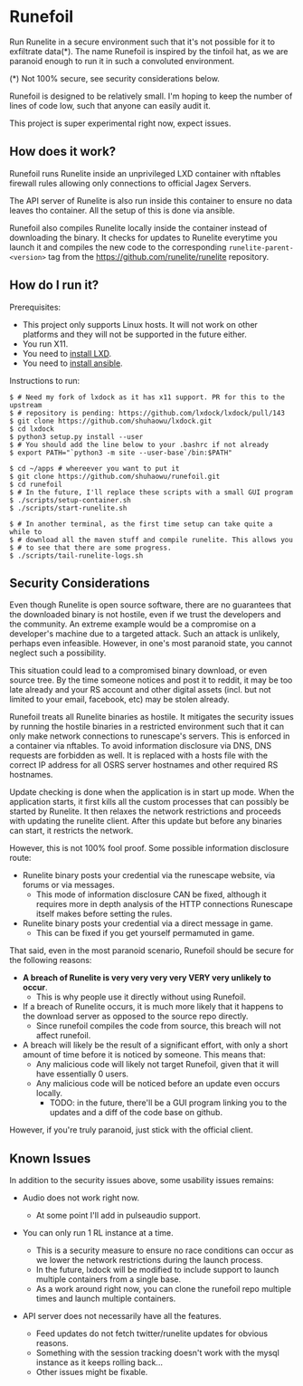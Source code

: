 Runefoil
========

Run Runelite in a secure environment such that it's not possible for it to
exfiltrate data(*). The name Runefoil is inspired by the tinfoil hat, as we are
paranoid enough to run it in such a convoluted environment.

(*) Not 100% secure, see security considerations below.

Runefoil is designed to be relatively small. I'm hoping to keep the number of
lines of code low, such that anyone can easily audit it.

This project is super experimental right now, expect issues.

How does it work?
-----------------

Runefoil runs Runelite inside an unprivileged LXD container with nftables
firewall rules allowing only connections to official Jagex Servers. 

The API server of Runelite is also run inside this container to ensure no data
leaves tho container. All the setup of this is done via ansible.

Runefoil also compiles Runelite locally inside the container instead of
downloading the binary. It checks for updates to Runelite everytime you launch
it and compiles the new code to the corresponding `runelite-parent-<version>`
tag from the https://github.com/runelite/runelite repository.

How do I run it?
----------------

Prerequisites: 

- This project only supports Linux hosts. It will not work on other platforms
  and they will not be supported in the future either.
- You run X11.
- You need to [install LXD](https://linuxcontainers.org/lxd/getting-started-cli/).
- You need to [install ansible](https://docs.ansible.com/ansible/latest/installation_guide/intro_installation.html).

Instructions to run:

```
$ # Need my fork of lxdock as it has x11 support. PR for this to the upstream
$ # repository is pending: https://github.com/lxdock/lxdock/pull/143
$ git clone https://github.com/shuhaowu/lxdock.git
$ cd lxdock
$ python3 setup.py install --user
$ # You should add the line below to your .bashrc if not already
$ export PATH="`python3 -m site --user-base`/bin:$PATH"

$ cd ~/apps # whereever you want to put it
$ git clone https://github.com/shuhaowu/runefoil.git
$ cd runefoil
$ # In the future, I'll replace these scripts with a small GUI program
$ ./scripts/setup-container.sh
$ ./scripts/start-runelite.sh

$ # In another terminal, as the first time setup can take quite a while to
$ # download all the maven stuff and compile runelite. This allows you
$ # to see that there are some progress.
$ ./scripts/tail-runelite-logs.sh
```

Security Considerations
-----------------------

Even though Runelite is open source software, there are no guarantees that the
downloaded binary is not hostile, even if we trust the developers and the
community. An extreme example would be a compromise on a developer's machine
due to a targeted attack. Such an attack is unlikely, perhaps even infeasible.
However, in one's most paranoid state, you cannot neglect such a possibility.

This situation could lead to a compromised binary download, or
even source tree. By the time someone notices and post it to reddit, it may be
too late already and your RS account and other digital assets (incl. but not
limited to your email, facebook, etc) may be stolen already.

Runefoil treats all Runelite binaries as hostile. It mitigates the security
issues by running the hostile binaries in a restricted environment such that it
can only make network connections to runescape's servers. This is enforced in a
container via nftables. To avoid information disclosure via DNS, DNS requests
are forbidden as well. It is replaced with a hosts file with the correct IP
address for all OSRS server hostnames and other required RS hostnames.

Update checking is done when the application is in start up mode. When the
application starts, it first kills all the custom processes that can possibly
be started by Runelite. It then relaxes the network restrictions and proceeds
with updating the runelite client. After this update but before any binaries
can start, it restricts the network.

However, this is not 100% fool proof. Some possible information disclosure
route:

- Runelite binary posts your credential via the runescape website, via forums
  or via messages.
  - This mode of information disclosure CAN be fixed, although it requires more
    in depth analysis of the HTTP connections Runescape itself makes before
    setting the rules.
- Runelite binary posts your credential via a direct message in game.
  - This can be fixed if you get yourself permamuted in game.

That said, even in the most paranoid scenario, Runefoil should be secure for
the following reasons:

- **A breach of Runelite is very very very very VERY very unlikely to occur**.
  - This is why people use it directly without using Runefoil.
- If a breach of Runelite occurs, it is much more likely that it happens to the
  download server as opposed to the source repo directly.
  - Since runefoil compiles the code from source, this breach will not affect
    runefoil.
- A breach will likely be the result of a significant effort, with only a short
  amount of time before it is noticed by someone. This means that:
  - Any malicious code will likely not target Runefoil, given that it will have
    essentially 0 users.
  - Any malicious code will be noticed before an update even occurs locally.
    - TODO: in the future, there'll be a GUI program linking you to the updates
      and a diff of the code base on github.

However, if you're truly paranoid, just stick with the official client.

Known Issues
------------

In addition to the security issues above, some usability issues remains:

- Audio does not work right now. 
  - At some point I'll add in pulseaudio support.

- You can only run 1 RL instance at a time. 
  - This is a security measure to ensure no race conditions can occur as we
    lower the network restrictions during the launch process.
  - In the future, lxdock will be modified to include support to launch
    multiple containers from a single base.
  - As a work around right now, you can clone the runefoil repo multiple times
    and launch multiple containers.
- API server does not necessarily have all the features.
  - Feed updates do not fetch twitter/runelite updates for obvious reasons.
  - Something with the session tracking doesn't work with the mysql instance as
    it keeps rolling back...
  - Other issues might be fixable.
